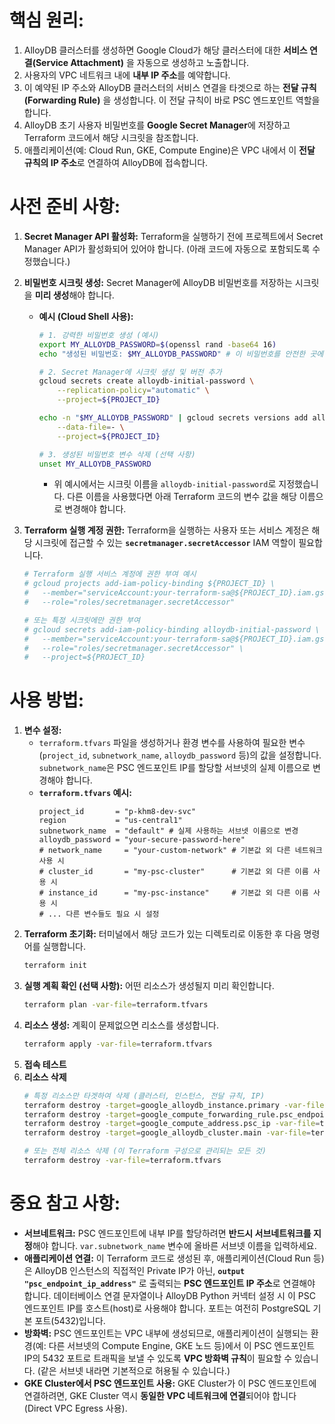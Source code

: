 # 핵심 원리:

1.  AlloyDB 클러스터를 생성하면 Google Cloud가 해당 클러스터에 대한 **서비스 연결(Service Attachment)** 을 자동으로 생성하고 노출합니다.
2.  사용자의 VPC 네트워크 내에 **내부 IP 주소**를 예약합니다.
3.  이 예약된 IP 주소와 AlloyDB 클러스터의 서비스 연결을 타겟으로 하는 **전달 규칙(Forwarding Rule)** 을 생성합니다. 이 전달 규칙이 바로 PSC 엔드포인트 역할을 합니다.
4.  AlloyDB 초기 사용자 비밀번호를 **Google Secret Manager**에 저장하고 Terraform 코드에서 해당 시크릿을 참조합니다.
5.  애플리케이션(예: Cloud Run, GKE, Compute Engine)은 VPC 내에서 이 **전달 규칙의 IP 주소**로 연결하여 AlloyDB에 접속합니다.

# 사전 준비 사항:

1.  **Secret Manager API 활성화:** Terraform을 실행하기 전에 프로젝트에서 Secret Manager API가 활성화되어 있어야 합니다. (아래 코드에 자동으로 포함되도록 수정했습니다.)
2.  **비밀번호 시크릿 생성:** Secret Manager에 AlloyDB 비밀번호를 저장하는 시크릿을 **미리 생성**해야 합니다.
    *   **예시 (Cloud Shell 사용):**
        ```bash
        # 1. 강력한 비밀번호 생성 (예시)
        export MY_ALLOYDB_PASSWORD=$(openssl rand -base64 16)
        echo "생성된 비밀번호: $MY_ALLOYDB_PASSWORD" # 이 비밀번호를 안전한 곳에 기록해두세요.

        # 2. Secret Manager에 시크릿 생성 및 버전 추가
        gcloud secrets create alloydb-initial-password \
            --replication-policy="automatic" \
            --project=${PROJECT_ID}

        echo -n "$MY_ALLOYDB_PASSWORD" | gcloud secrets versions add alloydb-initial-password \
            --data-file=- \
            --project=${PROJECT_ID}

        # 3. 생성된 비밀번호 변수 삭제 (선택 사항)
        unset MY_ALLOYDB_PASSWORD
        ```
        *   위 예시에서는 시크릿 이름을 `alloydb-initial-password`로 지정했습니다. 다른 이름을 사용했다면 아래 Terraform 코드의 변수 값을 해당 이름으로 변경해야 합니다.
     
3.  **Terraform 실행 계정 권한:** Terraform을 실행하는 사용자 또는 서비스 계정은 해당 시크릿에 접근할 수 있는 **`secretmanager.secretAccessor`** IAM 역할이 필요합니다.
    ```bash
    # Terraform 실행 서비스 계정에 권한 부여 예시
    # gcloud projects add-iam-policy-binding ${PROJECT_ID} \
    #   --member="serviceAccount:your-terraform-sa@${PROJECT_ID}.iam.gserviceaccount.com" \
    #   --role="roles/secretmanager.secretAccessor"

    # 또는 특정 시크릿에만 권한 부여
    # gcloud secrets add-iam-policy-binding alloydb-initial-password \
    #   --member="serviceAccount:your-terraform-sa@${PROJECT_ID}.iam.gserviceaccount.com" \
    #   --role="roles/secretmanager.secretAccessor" \
    #   --project=${PROJECT_ID}
    ```

# 사용 방법:
1.  **변수 설정:**
    *   `terraform.tfvars` 파일을 생성하거나 환경 변수를 사용하여 필요한 변수 (`project_id`, `subnetwork_name`, `alloydb_password` 등)의 값을 설정합니다. `subnetwork_name`은 PSC 엔드포인트 IP를 할당할 서브넷의 실제 이름으로 변경해야 합니다.
    *   **`terraform.tfvars` 예시:**
        ```hcl
        project_id       = "p-khm8-dev-svc"
        region           = "us-central1"
        subnetwork_name  = "default" # 실제 사용하는 서브넷 이름으로 변경
        alloydb_password = "your-secure-password-here"
        # network_name     = "your-custom-network" # 기본값 외 다른 네트워크 사용 시
        # cluster_id       = "my-psc-cluster"      # 기본값 외 다른 이름 사용 시
        # instance_id      = "my-psc-instance"     # 기본값 외 다른 이름 사용 시
        # ... 다른 변수들도 필요 시 설정
        ```
2.  **Terraform 초기화:** 터미널에서 해당 코드가 있는 디렉토리로 이동한 후 다음 명령어를 실행합니다.
    ```bash
    terraform init
    ```
3.  **실행 계획 확인 (선택 사항):** 어떤 리소스가 생성될지 미리 확인합니다.
    ```bash
    terraform plan -var-file=terraform.tfvars
    ```
4.  **리소스 생성:** 계획이 문제없으면 리소스를 생성합니다.
    ```bash
    terraform apply -var-file=terraform.tfvars
    ```
5. **접속 테스트**
6. **리소스 삭제**
   ```bash
   # 특정 리소스만 타겟하여 삭제 (클러스터, 인스턴스, 전달 규칙, IP)
   terraform destroy -target=google_alloydb_instance.primary -var-file=terraform.tfvars
   terraform destroy -target=google_compute_forwarding_rule.psc_endpoint -var-file=terraform.tfvars
   terraform destroy -target=google_compute_address.psc_ip -var-file=terraform.tfvars
   terraform destroy -target=google_alloydb_cluster.main -var-file=terraform.tfvars

   # 또는 전체 리소스 삭제 (이 Terraform 구성으로 관리되는 모든 것)
   terraform destroy -var-file=terraform.tfvars
   ```

# 중요 참고 사항:

*   **서브네트워크:** PSC 엔드포인트에 내부 IP를 할당하려면 **반드시 서브네트워크를 지정**해야 합니다. `var.subnetwork_name` 변수에 올바른 서브넷 이름을 입력하세요.
*   **애플리케이션 연결:** 이 Terraform 코드로 생성된 후, 애플리케이션(Cloud Run 등)은 AlloyDB 인스턴스의 직접적인 Private IP가 아닌, **`output "psc_endpoint_ip_address"`** 로 출력되는 **PSC 엔드포인트 IP 주소**로 연결해야 합니다. 데이터베이스 연결 문자열이나 AlloyDB Python 커넥터 설정 시 이 PSC 엔드포인트 IP를 호스트(host)로 사용해야 합니다. 포트는 여전히 PostgreSQL 기본 포트(5432)입니다.
*   **방화벽:** PSC 엔드포인트는 VPC 내부에 생성되므로, 애플리케이션이 실행되는 환경(예: 다른 서브넷의 Compute Engine, GKE 노드 등)에서 이 PSC 엔드포인트 IP의 5432 포트로 트래픽을 보낼 수 있도록 **VPC 방화벽 규칙**이 필요할 수 있습니다. (같은 서브넷 내라면 기본적으로 허용될 수 있습니다.)
*   **GKE Cluster에서 PSC 엔드포인트 사용:** GKE Cluster가 이 PSC 엔드포인트에 연결하려면, GKE Cluster 역시 **동일한 VPC 네트워크에 연결**되어야 합니다 (Direct VPC Egress 사용). 
